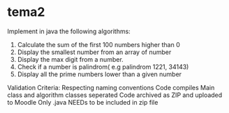 # tema2
Implement in java the following algorithms:  
1. Calculate the sum of the first 100 numbers higher than 0  
2. Display the smallest number from an array of number  
3. Display the max digit from a number.  
4. Check if a number is palindrom( e.g palindrom 1221, 34143)  
5. Display all the prime numbers lower than a given number


Validation Criteria:  Respecting naming conventions  Code compiles Main class and algorithm classes seperated Code archived as ZIP and uploaded to Moodle Only .java NEEDs to be included in zip file
